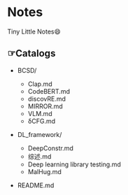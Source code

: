 # Notes
Tiny Little Notes😄

## ☞Catalogs

- BCSD/
  - Clap.md
  - CodeBERT.md
  - discovRE.md
  - MIRROR.md
  - VLM.md
  - δCFG.md
  
- DL_framework/
  - DeepConstr.md
  - 综述.md
  - Deep learning library testing.md
  - MalHug.md

- README.md

